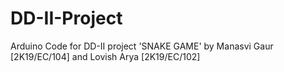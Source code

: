 # DD-II-Project
Arduino Code for DD-II project 'SNAKE GAME' by Manasvi Gaur [2K19/EC/104] and Lovish Arya [2K19/EC/102]
